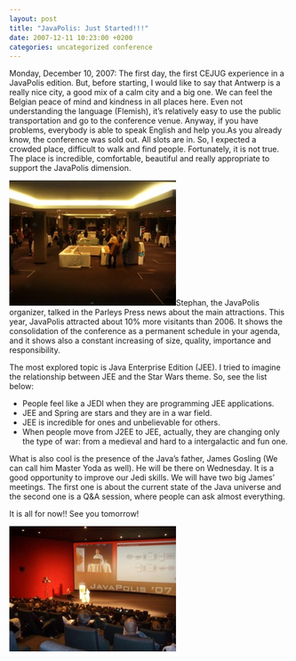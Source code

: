 ```yaml
---
layout: post
title: "JavaPolis: Just Started!!!"
date: 2007-12-11 10:23:00 +0200
categories: uncategorized conference
---
```


Monday, December 10, 2007: The first day, the first CEJUG experience in a JavaPolis edition. But, before starting, I would like to say that Antwerp is a really nice city, a good mix of a calm city and a big one. We can feel the Belgian peace of mind and kindness in all places here. Even not understanding the language (Flemish), it’s relatively easy to use the public transportation and go to the conference venue. Anyway, if you have problems, everybody is able to speak English and help you.As you already know, the conference was sold out. All slots are in. So, I expected a crowded  place, difficult to walk and find people. Fortunately, it is not true. The place is incredible, comfortable, beautiful and really appropriate to support the JavaPolis dimension.

<a href="http://69.89.31.239/~hildeber/wp-content/uploads/2007/12/DSCN1496.jpg">![DSCN1496-300x225.jpg](/images/posts/DSCN1496-300x225.jpg)</a>Stephan, the JavaPolis organizer, talked in the Parleys Press news about the main attractions. This year, JavaPolis attracted about 10% more visitants than 2006. It shows the consolidation of the conference as a permanent schedule in your agenda, and it shows also a constant increasing of size, quality, importance and responsibility.

The most explored topic is Java Enterprise Edition (JEE). I tried to imagine the relationship between JEE and the Star Wars theme. So, see the list below:

<ul>
<li>People feel like a JEDI when they are programming JEE applications.</li>
<li>JEE and Spring are stars and they are in a war field.</li>
<li>JEE is incredible for ones and unbelievable for others.</li>
<li>When people move from J2EE to JEE, actually, they are changing only the type of war: from a medieval and hard to a intergalactic and fun one.</li>
</ul>
What is also cool is the presence of the Java’s father, James Gosling (We can call him Master Yoda as well). He will be there on Wednesday. It is a good opportunity to improve our Jedi skills. We will have two big James’ meetings. The first one is about the current state of the Java universe and the second one is a Q&amp;A session, where people can ask almost everything.

It is all for now!! See you tomorrow!

<a href="http://69.89.31.239/~hildeber/wp-content/uploads/2007/12/DSCN1499.jpg">![DSCN1499-300x225.jpg](/images/posts/DSCN1499-300x225.jpg)</a>
